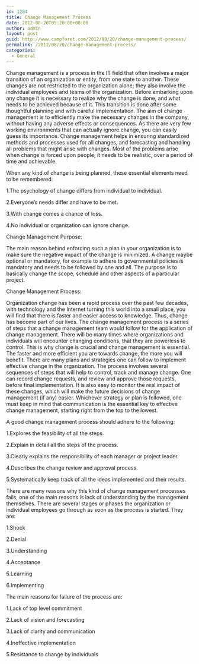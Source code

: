 ```yaml
---
id: 1284
title: Change Management Process
date: 2012-08-20T05:20:00+00:00
author: admin
layout: post
guid: http://www.campforet.com/2012/08/20/change-management-process/
permalink: /2012/08/20/change-management-process/
categories:
  - General
---
```

Change management is a process in the IT field that often involves a major transition of an organization or entity, from one state to another. These changes are not restricted to the organization alone; they also involve the individual employees and teams of the organization. Before embarking upon any change it is necessary to realize why the change is done, and what needs to be achieved because of it. This transition is done after some thoughtful planning and with careful implementation. The aim of change management is to efficiently make the necessary changes in the company, without having any adverse effects or consequences. As there are very few working environments that can actually ignore change, you can easily guess its importance. Change management helps in ensuring standardized methods and processes used for all changes, and forecasting and handling all problems that might arise with changes. Most of the problems arise when change is forced upon people; it needs to be realistic, over a period of time and achievable.

When any kind of change is being planned, these essential elements need to be remembered:

1.The psychology of change differs from individual to individual.
  
2.Everyone&#8217;s needs differ and have to be met.
  
3.With change comes a chance of loss.
  
4.No individual or organization can ignore change.

Change Management Purpose:

The main reason behind enforcing such a plan in your organization is to make sure the negative impact of the change is minimized. A change maybe optional or mandatory, for example to adhere to governmental policies is mandatory and needs to be followed by one and all. The purpose is to basically change the scope, schedule and other aspects of a particular project.

Change Management Process:

Organization change has been a rapid process over the past few decades, with technology and the Internet turning this world into a small place, you will find that there is faster and easier access to knowledge. Thus, change has become part of our lives. The change management process is a series of steps that a change management team would follow for the application of change management. There will be many times where organizations and individuals will encounter changing conditions, that they are powerless to control. This is why change is crucial and change management is essential. The faster and more efficient you are towards change, the more you will benefit. There are many plans and strategies one can follow to implement effective change in the organization. The process involves several sequences of steps that will help to control, track and manage change. One can record change requests, and review and approve those requests, before final implementation. It is also easy to monitor the real impact of these changes, which will make the future decisions of change management (if any) easier. Whichever strategy or plan is followed, one must keep in mind that communication is the essential key to effective change management, starting right from the top to the lowest.

A good change management process should adhere to the following:

1.Explores the feasibility of all the steps.
  
2.Explain in detail all the steps of the process.
  
3.Clearly explains the responsibility of each manager or project leader.
  
4.Describes the change review and approval process.
  
5.Systematically keep track of all the ideas implemented and their results.

There are many reasons why this kind of change management processes fails, one of the main reasons is lack of understanding by the management themselves. There are several stages or phases the organization or individual employees go through as soon as the process is started. They are:

1.Shock
  
2.Denial
  
3.Understanding
  
4.Acceptance
  
5.Learning
  
6.Implementing

The main reasons for failure of the process are:

1.Lack of top level commitment
  
2.Lack of vision and forecasting
  
3.Lack of clarity and communication
  
4.Ineffective implementation
  
5.Resistance to change by individuals